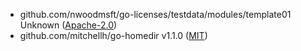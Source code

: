 
 - github.com/nwoodmsft/go-licenses/testdata/modules/template01 Unknown ([Apache-2.0](https://github.com/nwoodmsft/go-licenses/blob/HEAD/testdata/modules/template01/LICENSE))
 - github.com/mitchellh/go-homedir v1.1.0 ([MIT](https://github.com/mitchellh/go-homedir/blob/v1.1.0/LICENSE))
